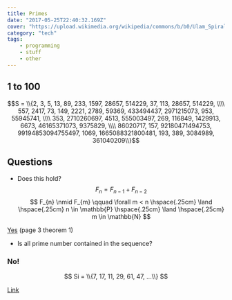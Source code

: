 ```yaml
---
title: Primes
date: "2017-05-25T22:40:32.169Z"
cover: "https://upload.wikimedia.org/wikipedia/commons/b/b0/Ulam_Spiral_Divisors_100000.png"
category: "tech"
tags:
    - programming
    - stuff
    - other
---
```


## 1 to 100
$$S = \\{2, 3, 5, 13, 89, 233, 1597, 28657, 514229, 37, 113, 28657, 514229, \\\\
557, 2417, 73, 149, 2221, 2789, 59369, 433494437, 2971215073, 953, 55945741, \\\\
353, 2710260697, 4513, 555003497, 269, 116849, 1429913, 6673, 46165371073, 9375829, \\\\
86020717, 157, 92180471494753, 99194853094755497, 1069, 1665088321800481, 193, 389, 3084989, 361040209\\}$$

## Questions

* Does this hold?
$$ F_{n} = F_{n-1} + F_{n-2} $$
$$ F_{n} \nmid F_{m} \qquad \forall m < n \hspace{.25cm} \land \hspace{.25cm} n \in \mathbb{P} \hspace{.25cm} \land \hspace{.25cm} m \in \mathbb{N} $$

[Yes](http://www.math.clemson.edu/~jimlb/Teaching/Math573/Math573fibonacci1.pdf) (page 3 theorem 1)

* Is all prime number contained in the sequence?
### No!

$$ Si = \\{7, 17, 11, 29, 61, 47, ...\\} $$


[Link](http://www.maths.surrey.ac.uk/hosted-sites/R.Knott/Fibonacci/fibtable.html#100)